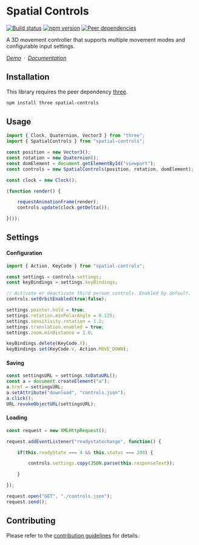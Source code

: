 # Spatial Controls

[![Build status](https://travis-ci.org/vanruesc/spatial-controls.svg?branch=master)](https://travis-ci.org/vanruesc/spatial-controls)
[![npm version](https://badgen.net/npm/v/spatial-controls?color=green)](https://www.npmjs.com/package/spatial-controls)
[![Peer dependencies](https://david-dm.org/vanruesc/spatial-controls/peer-status.svg)](https://david-dm.org/vanruesc/spatial-controls?type=peer)

A 3D movement controller that supports multiple movement modes and configurable input settings.

*[Demo](https://vanruesc.github.io/spatial-controls/public/demo)&ensp;&middot;&ensp;[Documentation](https://vanruesc.github.io/spatial-controls/public/docs)*


## Installation

This library requires the peer dependency [three](https://github.com/mrdoob/three.js/).

```sh
npm install three spatial-controls
```


## Usage

```javascript
import { Clock, Quaternion, Vector3 } from "three";
import { SpatialControls } from "spatial-controls";

const position = new Vector3();
const rotation = new Quaternion();
const domElement = document.getElementById("viewport");
const controls = new SpatialControls(position, rotation, domElement);

const clock = new Clock();

(function render() {

	requestAnimationFrame(render);
	controls.update(clock.getDelta());

}());
```


## Settings

#### Configuration

```js
import { Action, KeyCode } from "spatial-controls";

const settings = controls.settings;
const keyBindings = settings.keyBindings;

// Activate or deactivate third person controls. Enabled by default.
controls.setOrbitEnabled(true|false);

settings.pointer.hold = true;
settings.rotation.minPolarAngle = 0.125;
settings.sensitivity.rotation = 1.2;
settings.translation.enabled = true;
settings.zoom.minDistance = 1.0;

keyBindings.delete(KeyCode.X);
keyBindings.set(KeyCode.V, Action.MOVE_DOWN);
```

#### Saving

```js
const settingsURL = settings.toDataURL();
const a = document.createElement("a");
a.href = settingsURL;
a.setAttribute("download", "controls.json");
a.click();
URL.revokeObjectURL(settingsURL);
```

#### Loading

```js
const request = new XMLHttpRequest();

request.addEventListener("readystatechange", function() {

	if(this.readyState === 4 && this.status === 200) {

		controls.settings.copy(JSON.parse(this.responseText));

	}

});

request.open("GET", "./controls.json");
request.send();
```


## Contributing

Please refer to the [contribution guidelines](https://github.com/vanruesc/spatial-controls/blob/master/.github/CONTRIBUTING.md) for details.
